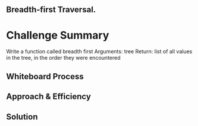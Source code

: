 ## Breadth-first Traversal.

# Challenge Summary
<!-- Description of the challenge -->

Write a function called breadth first
Arguments: tree
Return: list of all values in the tree, in the order they were encountered

## Whiteboard Process
<!-- Embedded whiteboard image -->

## Approach & Efficiency
<!-- What approach did you take? Why? What is the Big O space/time for this approach? -->

## Solution
<!-- Show how to run your code, and examples of it in action -->
